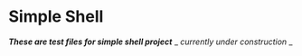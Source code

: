 # Simple Shell

***These are test files for simple shell project***
_ _currently under construction_ _
